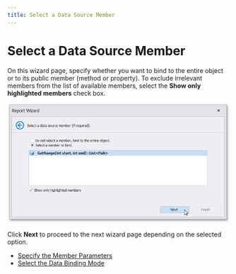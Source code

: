 ```yaml
---
title: Select a Data Source Member
---
```

# Select a Data Source Member

On this wizard page, specify whether you want to bind to the entire object or to its public member (method or property). To exclude irrelevant members from the list of available members, select the **Show only highlighted members** check box.

![RD_ReportWizard_ObjSelectDataSourceMember](../../../../../../images/eurd-win-data-access-object-binding-select-member.png)

Click **Next** to proceed to the next wizard page depending on the selected option.
* [Specify the Member Parameters](specify-the-member-parameters.md)
* [Select the Data Binding Mode](select-the-data-binding-mode.md)